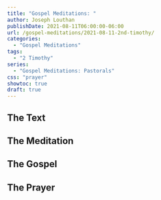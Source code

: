 ```yaml
---
title: "Gospel Meditations: "
author: Joseph Louthan
publishDate: 2021-08-11T06:00:00-06:00
url: /gospel-meditations/2021-08-11-2nd-timothy/
categories:
  - "Gospel Meditations"
tags:
  - "2 Timothy"
series:
  - "Gospel Meditations: Pastorals"
css: "prayer"
showtoc: true
draft: true
---
```


## The Text


## The Meditation


## The Gospel

## The Prayer

<div style="font-variant: small-caps;">

</div>
&nbsp;

```text

```
